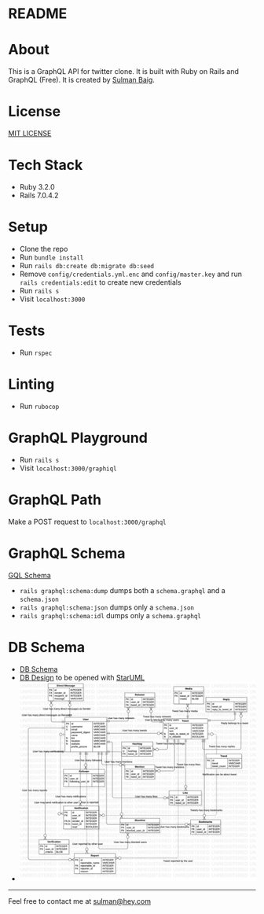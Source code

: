 # README

# About

This is a GraphQL API for twitter clone. It is built with Ruby on Rails and GraphQL (Free). It is created by [Sulman Baig](https://sulmanweb.com).

# License

[MIT LICENSE](LICENSE)

# Tech Stack

- Ruby 3.2.0
- Rails 7.0.4.2

# Setup

- Clone the repo
- Run `bundle install`
- Run `rails db:create db:migrate db:seed`
- Remove `config/credentials.yml.enc` and `config/master.key` and run `rails credentials:edit` to create new credentials
- Run `rails s`
- Visit `localhost:3000`

# Tests

- Run `rspec`

# Linting

- Run `rubocop`

# GraphQL Playground

- Run `rails s`
- Visit `localhost:3000/graphiql`

# GraphQL Path

Make a POST request to `localhost:3000/graphql`

# GraphQL Schema

[GQL Schema](schema.graphql)
- `rails graphql:schema:dump` dumps both a `schema.graphql` and a `schema.json`
- `rails graphql:schema:json` dumps only a `schema.json`
- `rails graphql:schema:idl` dumps only a `schema.graphql`

# DB Schema

- [DB Schema](db/schema.rb)
- [DB Design](db/design.mdj) to be opened with [StarUML](https://staruml.io/)
- ![DB Design Image](db/design-img.jpg)

---

Feel free to contact me at [sulman@hey.com](mailto:sulman@hey.com)